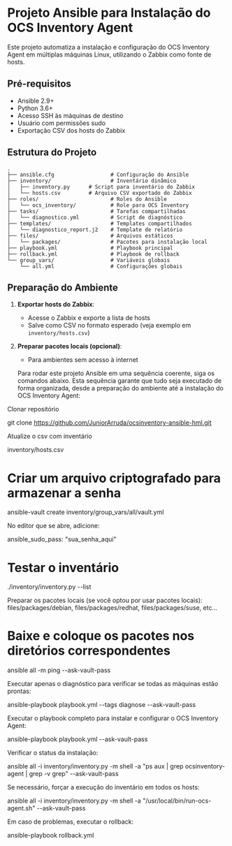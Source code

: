 # Projeto Ansible para Instalação do OCS Inventory Agent

Este projeto automatiza a instalação e configuração do OCS Inventory Agent em múltiplas máquinas Linux, utilizando o Zabbix como fonte de hosts.

## Pré-requisitos

- Ansible 2.9+
- Python 3.6+
- Acesso SSH às máquinas de destino
- Usuário com permissões sudo
- Exportação CSV dos hosts do Zabbix

## Estrutura do Projeto

```
.
├── ansible.cfg                  # Configuração do Ansible
├── inventory/                   # Inventário dinâmico
│   ├── inventory.py      # Script para inventário do Zabbix
│   └── hosts.csv         # Arquivo CSV exportado do Zabbix
├── roles/                       # Roles do Ansible
│   └── ocs_inventory/           # Role para OCS Inventory
├── tasks/                       # Tarefas compartilhadas
│   └── diagnostico.yml          # Script de diagnóstico
├── templates/                   # Templates compartilhados
│   └── diagnostico_report.j2    # Template de relatório
├── files/                       # Arquivos estáticos
│   └── packages/                # Pacotes para instalação local
├── playbook.yml                 # Playbook principal
├── rollback.yml                 # Playbook de rollback
└── group_vars/                  # Variáveis globais
    └── all.yml                  # Configurações globais
```

## Preparação do Ambiente

1. **Exportar hosts do Zabbix**:
   - Acesse o Zabbix e exporte a lista de hosts
   - Salve como CSV no formato esperado (veja exemplo em `inventory/hosts.csv`)

2. **Preparar pacotes locais (opcional)**:
   - Para ambientes sem acesso à internet




   Para rodar este projeto Ansible em uma sequência coerente, siga os comandos abaixo. Esta sequência garante que tudo seja executado de forma organizada, desde a preparação do ambiente até a instalação do OCS Inventory Agent:

Clonar repositório

git clone https://github.com/JuniorArruda/ocsinventory-ansible-hml.git

Atualize o csv com inventário

inventory/hosts.csv

# Criar um arquivo criptografado para armazenar a senha
ansible-vault create inventory/group_vars/all/vault.yml

No editor que se abre, adicione:

ansible_sudo_pass: "sua_senha_aqui"

# Testar o inventário
./inventory/inventory.py --list

Preparar os pacotes locais (se você optou por usar pacotes locais):
files/packages/debian, files/packages/redhat, files/packages/suse, etc...
# Baixe e coloque os pacotes nos diretórios correspondentes

ansible all -m ping --ask-vault-pass

Executar apenas o diagnóstico para verificar se todas as máquinas estão prontas:

ansible-playbook playbook.yml --tags diagnose --ask-vault-pass

Executar o playbook completo para instalar e configurar o OCS Inventory Agent:

ansible-playbook playbook.yml --ask-vault-pass

Verificar o status da instalação:

ansible all -i inventory/inventory.py -m shell -a "ps aux | grep ocsinventory-agent | grep -v grep" --ask-vault-pass

Se necessário, forçar a execução do inventário em todos os hosts:

ansible all -i inventory/inventory.py -m shell -a "/usr/local/bin/run-ocs-agent.sh" --ask-vault-pass

Em caso de problemas, executar o rollback:

ansible-playbook rollback.yml
